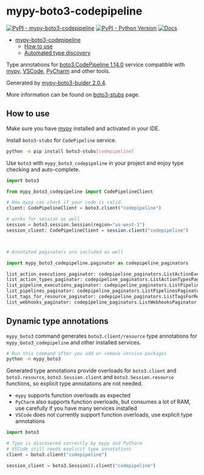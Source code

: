 # mypy-boto3-codepipeline

[![PyPI - mypy-boto3-codepipeline](https://img.shields.io/pypi/v/mypy-boto3-codepipeline.svg?color=blue)](https://pypi.org/project/mypy-boto3-codepipeline)
[![PyPI - Python Version](https://img.shields.io/pypi/pyversions/mypy-boto3-codepipeline.svg?color=blue)](https://pypi.org/project/mypy-boto3-codepipeline)
[![Docs](https://img.shields.io/readthedocs/mypy-boto3-builder.svg?color=blue)](https://mypy-boto3-builder.readthedocs.io/)

- [mypy-boto3-codepipeline](#mypy-boto3-codepipeline)
  - [How to use](#how-to-use)
  - [Automated type discovery](#automated-type-discovery)

Type annotations for
[boto3.CodePipeline 1.14.0](https://boto3.amazonaws.com/v1/documentation/api/1.14.0/reference/services/codepipeline.html#CodePipeline) service
compatible with [mypy](https://github.com/python/mypy), [VSCode](https://code.visualstudio.com/),
[PyCharm](https://www.jetbrains.com/pycharm/) and other tools.

Generated by [mypy-boto3-buider 2.0.4](https://github.com/vemel/mypy_boto3_builder).

More information can be found on [boto3-stubs](https://pypi.org/project/boto3-stubs/) page.

## How to use

Make sure you have [mypy](https://github.com/python/mypy) installed and activated in your IDE.

Install `boto3-stubs` for `CodePipeline` service.

```bash
python -m pip install boto3-stubs[codepipeline]
```

Use `boto3` with `mypy_boto3_codepipeline` in your project and enjoy type checking and auto-complete.

```python
import boto3

from mypy_boto3_codepipeline import CodePipelineClient

# Now mypy can check if your code is valid.
client: CodePipelineClient = boto3.client("codepipeline")

# works for session as well
session = boto3.session.Session(region="us-west-1")
session_client: CodePipelineClient = session.client("codepipeline")



# Annotated paginators are included as well

import mypy_boto3_codepipeline.paginator as codepipeline_paginators

list_action_executions_paginator: codepipeline_paginators.ListActionExecutionsPaginator = client.get_paginator("list_action_executions")
list_action_types_paginator: codepipeline_paginators.ListActionTypesPaginator = client.get_paginator("list_action_types")
list_pipeline_executions_paginator: codepipeline_paginators.ListPipelineExecutionsPaginator = client.get_paginator("list_pipeline_executions")
list_pipelines_paginator: codepipeline_paginators.ListPipelinesPaginator = client.get_paginator("list_pipelines")
list_tags_for_resource_paginator: codepipeline_paginators.ListTagsForResourcePaginator = client.get_paginator("list_tags_for_resource")
list_webhooks_paginator: codepipeline_paginators.ListWebhooksPaginator = client.get_paginator("list_webhooks")
```

## Dynamic type annotations

`mypy_boto3` command generates `boto3.client/resource` type annotations for
`mypy_boto3_codepipeline` and other installed services.

```bash
# Run this command after you add or remove service packages
python -m mypy_boto3
```

Generated type annotations provide overloads for `boto3.client` and `boto3.resource`,
`boto3.Session.client` and `boto3.Session.resource` functions,
so explicit type annotations are not needed.

- `mypy` supports function overloads as expected
- `PyCharm` also supports function overloads, but consumes a lot of RAM, use carefully if you have many services installed
- `VSCode` does not currently support function overloads, use explicit type annotations

```python
import boto3

# Type is discovered correctly by mypy and PyCharm
# VSCode still needs explicit type annotations
client = boto3.client("codepipeline")

session_client = boto3.Session().client("codepipeline")
```